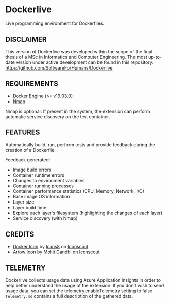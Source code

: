 # Dockerlive

Live programming environment for Dockerfiles.

## DISCLAIMER

This version of Dockerlive was developed within the scope of the final thesis of a MSc in Informatics and Computer Engineering. The most up-to-date version under active development can be found in this repository: https://github.com/SoftwareForHumans/Dockerlive

## REQUIREMENTS

- [Docker Engine](https://www.docker.com/) (>= v19.03.0)
- [Nmap](https://nmap.org/)

Nmap is optional. If present in the system, the extension can perform automatic service discovery on the test container.

## FEATURES

Automatically build, run, perform tests and provide feedback during the creation of a Dockerfile.

Feedback generated:
- Image build errors
- Container runtime errors
- Changes to environment variables
- Container running processes
- Container performance statistics (CPU, Memory, Network, I/O)
- Base image OS information
- Layer size
- Layer build time
- Explore each layer's filesystem (highlighting the changes of each layer)
- Service discovery (with Nmap)

## CREDITS

- [Docker Icon](https://iconscout.com/icons/docker) by [Icons8](https://iconscout.com/contributors/icons8) on [Iconscout](Iconscout)
- [Arrow Icon](https://iconscout.com/icons/arrow) by [Mohit Gandhi](https://iconscout.com/contributors/mcgandhi61) on [Iconscout](Iconscout)

## TELEMETRY

Dockerlive collects usage data using Azure Application Insights in order to help better understand the usage of the extension. If you don’t wish to send usage data, you can set the telemetry.enableTelemetry setting to false. `Telemetry.md` contains a full description of the gathered data.
